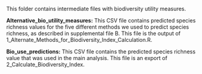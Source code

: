 This folder contains intermediate files with biodiversity utility measures.

**Alternative_bio_utility_measures:** This CSV file contains predicted species richness values for the five different methods we used to predict species richness, as described in supplemental file B. This file is the output of 1_Alternate_Methods_for_Biodiversity_Index_Calculation.R.

**Bio_use_predictions:** This CSV file contains the predicted species richness value that was used in the main analysis. This file is an export of 2_Calculate_Biodiversity_Index.
